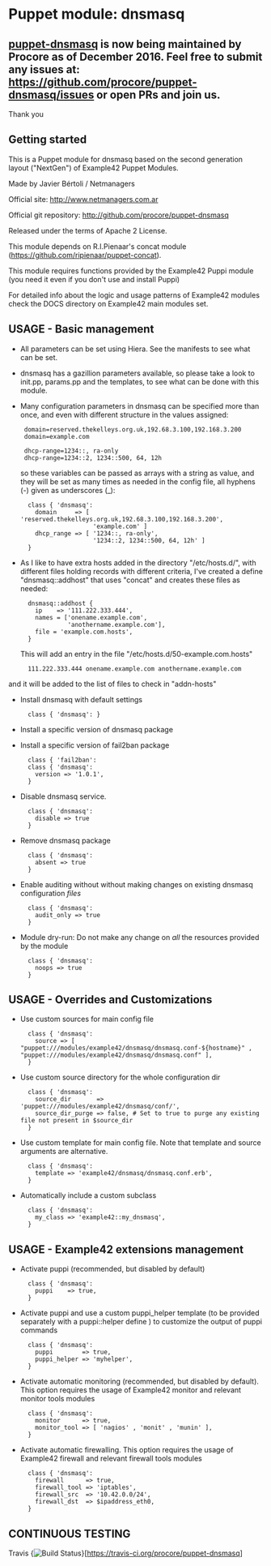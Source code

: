 # Puppet module: dnsmasq

## [puppet-dnsmasq](https://github.com/procore/puppet-dnsmasq) is now being maintained by Procore as of December 2016. Feel free to submit any issues at: https://github.com/procore/puppet-dnsmasq/issues or open PRs and join us.

Thank you

## Getting started

This is a Puppet module for dnsmasq based on the second generation layout ("NextGen") of Example42 Puppet Modules.

Made by Javier Bértoli / Netmanagers

Official site: http://www.netmanagers.com.ar

Official git repository: http://github.com/procore/puppet-dnsmasq

Released under the terms of Apache 2 License.

This module depends on R.I.Pienaar's concat module (https://github.com/ripienaar/puppet-concat).

This module requires functions provided by the Example42 Puppi module (you need it even if you don't
use and install Puppi)

For detailed info about the logic and usage patterns of Example42 modules check the DOCS directory on Example42 main modules set.


## USAGE - Basic management

* All parameters can be set using Hiera. See the manifests to see what can be set.

* dnsmasq has a gazillion parameters available, so please take a look to init.pp, params.pp and the templates, to see what can be done with this module. 

* Many configuration parameters in dnsmasq can be specified more than once, and even with different structure in the values assigned:

       domain=reserved.thekelleys.org.uk,192.68.3.100,192.168.3.200
       domain=example.com

       dhcp-range=1234::, ra-only 
       dhcp-range=1234::2, 1234::500, 64, 12h

  so these variables can be passed as arrays with a string as value, and they will be set as many
times as needed in the config file, all hyphens (-) given as underscores (_):

        class { 'dnsmasq': 
          domain     => [ 'reserved.thekelleys.org.uk,192.68.3.100,192.168.3.200', 
                          'example.com' ]
          dhcp_range => [ '1234::, ra-only',
                          '1234::2, 1234::500, 64, 12h' ] 
        }

* As I like to have extra hosts added in the directory "/etc/hosts.d/", with different files holding
records with different criteria, I've created a define "dnsmasq::addhost" that uses "concat" and 
creates these files as needed:

        dnsmasq::addhost {
          ip    => '111.222.333.444',
          names = ['onename.example.com', 
                   'anothername.example.com'],
          file = 'example.com.hosts',
        }

   This will add an entry in the file "/etc/hosts.d/50-example.com.hosts"

        111.222.333.444 onename.example.com anothername.example.com

and it will be added to the list of files to check in "addn-hosts"

* Install dnsmasq with default settings

        class { 'dnsmasq': }

* Install a specific version of dnsmasq package

* Install a specific version of fail2ban package

        class { 'fail2ban':
        class { 'dnsmasq':
          version => '1.0.1',
        }

* Disable dnsmasq service.

        class { 'dnsmasq':
          disable => true
        }

* Remove dnsmasq package

        class { 'dnsmasq':
          absent => true
        }

* Enable auditing without without making changes on existing dnsmasq configuration *files*

        class { 'dnsmasq':
          audit_only => true
        }

* Module dry-run: Do not make any change on *all* the resources provided by the module

        class { 'dnsmasq':
          noops => true
        }


## USAGE - Overrides and Customizations
* Use custom sources for main config file 

        class { 'dnsmasq':
          source => [ "puppet:///modules/example42/dnsmasq/dnsmasq.conf-${hostname}" , "puppet:///modules/example42/dnsmasq/dnsmasq.conf" ], 
        }


* Use custom source directory for the whole configuration dir

        class { 'dnsmasq':
          source_dir       => 'puppet:///modules/example42/dnsmasq/conf/',
          source_dir_purge => false, # Set to true to purge any existing file not present in $source_dir
        }

* Use custom template for main config file. Note that template and source arguments are alternative. 

        class { 'dnsmasq':
          template => 'example42/dnsmasq/dnsmasq.conf.erb',
        }

* Automatically include a custom subclass

        class { 'dnsmasq':
          my_class => 'example42::my_dnsmasq',
        }


## USAGE - Example42 extensions management 
* Activate puppi (recommended, but disabled by default)

        class { 'dnsmasq':
          puppi    => true,
        }

* Activate puppi and use a custom puppi_helper template (to be provided separately with a puppi::helper define ) to customize the output of puppi commands 

        class { 'dnsmasq':
          puppi        => true,
          puppi_helper => 'myhelper', 
        }

* Activate automatic monitoring (recommended, but disabled by default). This option requires the usage of Example42 monitor and relevant monitor tools modules

        class { 'dnsmasq':
          monitor      => true,
          monitor_tool => [ 'nagios' , 'monit' , 'munin' ],
        }

* Activate automatic firewalling. This option requires the usage of Example42 firewall and relevant firewall tools modules

        class { 'dnsmasq':       
          firewall      => true,
          firewall_tool => 'iptables',
          firewall_src  => '10.42.0.0/24',
          firewall_dst  => $ipaddress_eth0,
        }


## CONTINUOUS TESTING

Travis {<img src="https://travis-ci.org/procore/puppet-dnsmasq.png?branch=master" alt="Build Status" />}[https://travis-ci.org/procore/puppet-dnsmasq]
